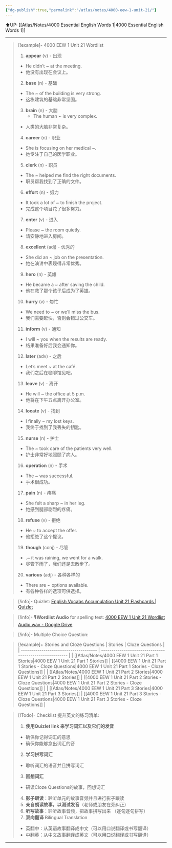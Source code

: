 ```yaml
---
{"dg-publish":true,"permalink":"/atlas/notes/4000-eew-1-unit-21/"}
---
```


⬆️UP: [[Atlas/Notes/4000 Essential English Words 1\|4000 Essential English Words 1]]

---



> [!example]- 4000 EEW 1 Unit 21 Wordlist
> 1. **appear** (v) - 出现
>	- He didn’t ~ at the meeting.  
>	- 他没有出现在会议上。
> 2. **base** (n) - 基础
> 	- The ~ of the building is very strong.  
> 	- 这栋建筑的基础非常坚固。
> 3. **brain** (n) - 大脑
>     - The human ~ is very complex.  
>	- 人类的大脑非常复杂。
> 4. **career** (n) - 职业
>	- She is focusing on her medical ~.  
>	- 她专注于自己的医学职业。
> 5. **clerk** (n) - 职员
>	- The ~ helped me find the right documents.  
>	- 职员帮我找到了正确的文件。
> 6. **effort** (n) - 努力
>	- It took a lot of ~ to finish the project.  
>	- 完成这个项目花了很多努力。
> 7. **enter** (v) - 进入
>	- Please ~ the room quietly.  
>	- 请安静地进入房间。
> 8. **excellent** (adj) - 优秀的
>	- She did an ~ job on the presentation.  
>	- 她在演讲中表现得非常优秀。
> 9. **hero** (n) - 英雄
>	- He became a ~ after saving the child.  
>	- 他在救了那个孩子后成为了英雄。
> 10. **hurry** (v) - 匆忙
>	- We need to ~ or we’ll miss the bus.  
>	- 我们需要赶快，否则会错过公交车。
> 11. **inform** (v) - 通知
>	- I will ~ you when the results are ready.  
>	- 结果准备好后我会通知你。
> 12. **later** (adv) - 之后
>	- Let’s meet ~ at the café.  
>	- 我们之后在咖啡馆见吧。
> 13. **leave** (v) - 离开
>	- He will ~ the office at 5 p.m.  
>	- 他将在下午五点离开办公室。
> 14. **locate** (v) - 找到
>	- I finally ~ my lost keys.  
>	- 我终于找到了我丢失的钥匙。
> 15. **nurse** (n) - 护士
> 	- The ~ took care of the patients very well.  
>	- 护士非常好地照顾了病人。
> 16. **operation** (n) - 手术
>	- The ~ was successful.  
>	- 手术很成功。
> 17. **pain** (n) - 疼痛
> 	- She felt a sharp ~ in her leg.  
>	- 她感到腿部剧烈的疼痛。
> 18. **refuse** (v) - 拒绝
>	- He ~ to accept the offer.  
>	- 他拒绝了这个提议。
> 19. **though** (conj) - 尽管
>	- .~ it was raining, we went for a walk.  
>	- 尽管下雨了，我们还是去散步了。
> 20. **various** (adj) - 各种各样的
>	- There are ~ options available.  
>	- 有各种各样的选项可供选择。

> [!info]- Quizlet: [English Vocabs Accumulation Unit 21 Flashcards | Quizlet](https://quizlet.com/my/948336745/english-vocabs-accumulation-unit-21-flash-cards/?i=1vbzw5&x=1qqt)

> [!info]-  🎙️**Wordlist Audio** for spelling test: [4000 EEW 1 Unit 21 Wordlist Audio.wav - Google Drive]()

> [!info]- Multiple Choice Question:

> [!example]+ Stories and Cloze Questions
> | Stories                               | Cloze Questions                                         |
> | ------------------------------------- | ------------------------------------------------------- |
> | [[Atlas/Notes/4000 EEW 1 Unit 21 Part 1 Stories\|4000 EEW 1 Unit 21 Part 1 Stories]] | [[4000 EEW 1 Unit 21 Part 1 Stories - Cloze Questions\|4000 EEW 1 Unit 21 Part 1 Stories - Cloze Questions]] |
> | [[Atlas/Notes/4000 EEW 1 Unit 21 Part 2 Stories\|4000 EEW 1 Unit 21 Part 2 Stories]] | [[4000 EEW 1 Unit 21 Part 2 Stories - Cloze Questions\|4000 EEW 1 Unit 21 Part 2 Stories - Cloze Questions]] |
> | [[Atlas/Notes/4000 EEW 1 Unit 21 Part 3 Stories\|4000 EEW 1 Unit 21 Part 3 Stories]] | [[4000 EEW 1 Unit 21 Part 3 Stories - Cloze Questions\|4000 EEW 1 Unit 21 Part 3 Stories - Cloze Questions]] |

> [!Todo]- Checklist 提升英文的练习清单:
> 1. **使用Quizlet link 来学习词汇以及它们的发音** 
>	- 确保你记得词汇的意思 
>	- 确保你能够念出词汇的音 
> 2. **学习拼写词汇** 
>	- 聆听词汇的语音并且拼写词汇 
> 3. **回想词汇**
>	- 研读Cloze Questions的故事，回想词汇 
> 4. **影子跟读**：聆听单元的故事音频并且进行影子跟读 
> 5. **亲自朗读故事，以测试发音**（老师或朋友在旁纠正）
> 6. **听写故事**：聆听故事音频，把故事拼写出来 （逐句逐句拼写）
> 7. **双向翻译** Bilingual Translation 
>	- 英翻中：从英语故事翻译成中文（可以用口说翻译或书写翻译）
>	- 中翻英：从中文故事翻译成英文（可以用口说翻译或书写翻译）

---
